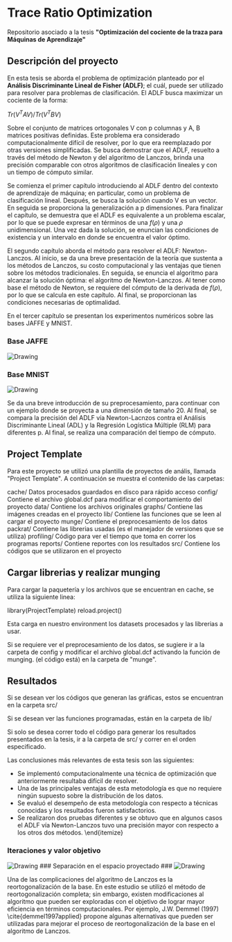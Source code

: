# Trace Ratio Optimization #

Repositorio asociado a la tesis **"Optimización del cociente de la traza para Máquinas de Aprendizaje"**

## Descripción del proyecto ##

En esta tesis se aborda el problema de optimización planteado por el **Análisis Discriminante Lineal de Fisher (ADLF)**; el cuál, puede ser utilizado para resolver para problemas de clasificación. El ADLF busca maximizar un cociente de la forma:

 $Tr(V^T A V) / Tr(V^T B V)$ 

 Sobre el conjunto de matrices ortogonales V con p columnas y A, B matrices positivas definidas. Este problema era considerado computacionalmente difícil de resolver, por lo que era reemplazado por otras versiones simplificadas. Se busca demostrar que el ADLF, resuelto a través del método de Newton y del algoritmo de Lanczos, brinda una precisión comparable con otros algoritmos de clasificación lineales y con un tiempo de cómputo similar. 

Se comienza el primer capítulo introduciendo al ADLF dentro del contexto de aprendizaje de máquina; en particular, como un problema de clasificación lineal. Después, se busca la solución cuando V es un vector. En seguida se proporciona la generalización a p dimensiones. Para finalizar el capítulo, se demuestra que el ADLF es equivalente a un problema escalar, por lo que se puede expresar en términos de una $f(\rho)$ y una $\rho$ unidimensional. Una vez dada la solución, se enuncian las condiciones de existencia y un intervalo en donde se encuentra el valor óptimo.

El segundo capítulo aborda el método para resolver el ADLF: Newton-Lanczos. Al inicio, se da una breve presentación de la teoría que sustenta a los métodos de Lanczos, su costo computacional y las ventajas que tienen sobre los métodos tradicionales. En seguida, se enuncia el algoritmo para alcanzar la solución óptima: el algoritmo de Newton-Lanczos. Al tener como base el método de Newton, se requiere del cómputo de la derivada de $f(\rho)$, por lo que se calcula en este capítulo. Al final, se proporcionan las condiciones necesarias de optimalidad.

En el tercer capítulo se presentan los experimentos numéricos sobre las bases JAFFE y MNIST. 
### Base JAFFE ###
<img src="https://raw.githubusercontent.com/savrgg/Bs_Thesis/master/graphs/Chapter4_Jaffe.png" alt="Drawing" style="float: center;"/>

### Base MNIST ###
<img src="https://raw.githubusercontent.com/savrgg/Bs_Thesis/master/graphs/Chapter4_numeros.png" alt="Drawing" style="float: center;"/>

Se da una breve introducción de su preprocesamiento, para continuar con un ejemplo donde se proyecta a una dimensión de tamaño 20. Al final, se compara la precisión del ADLF vía Newton-Lacnzos contra el Análisis Discriminante Lineal (ADL) y la Regresión Logística Múltiple (RLM) para diferentes p. Al final, se realiza una comparación del tiempo de cómputo.


## Project Template ##
Para este proyecto se utilizó una plantilla de proyectos de
anális, llamada "Project Template". A continuación se 
muestra el contenido de las carpetas:

cache/      Datos procesados guardados en disco para rápido 
            acceso 
config/     Contiene el archivo global.dcf para modificar el 
            comportamiento del proyecto
data/       Contiene los archivos originales
graphs/     Contiene las imágenes creadas en el proyecto
lib/        Contiene las funciones que se leen al cargar el 
            proyecto
munge/      Contiene el preprocesamiento de los datos
packrat/    Contiene las librerias usadas (es el manejador
            de versiones que se utiliza)
profiling/  Código para ver el tiempo que toma en correr los 
            programas
reports/    Contiene reportes con los resultados
src/        Contiene los códigos que se utilizaron en el 
            proyecto

## Cargar librerias y realizar munging ##
Para cargar la paquetería y los archivos que se encuentran 
en cache, se utiliza la siguiente linea:

library(ProjectTemplate)
reload.project()

Esta carga en nuestro environment los datasets procesados y
las librerias a usar.

Si se requiere ver el preprocesamiento de los datos, se 
sugiere ir a la carpeta de config y modificar el archivo
global.dcf activando la función de munging. (el código está)
en la carpeta de "munge".

## Resultados ##
Si se desean ver los códigos que generan las gráficas, estos 
se encuentran en la carpeta src/

Si se desean ver las funciones programadas, están en la 
carpeta de lib/

Si solo se desea correr todo el código para generar los 
resultados presentados en la tesis, ir a la carpeta de src/
y correr en el orden especificado.

Las conclusiones más relevantes de esta tesis son las siguientes:

* Se implementó computacionalmente una técnica de optimización que anteriormente resultaba difícil de resolver.
* Una de las principales ventajas de esta metodología es que no requiere ningún supuesto sobre la distribución de los datos.
* Se evaluó el desempeño de esta metodología con respecto a técnicas conocidas y los resultados fueron satisfactorios.
* Se realizaron dos pruebas diferentes y se obtuvo que en algunos casos el ADLF vía Newton-Lanczos tuvo una precisión mayor con respecto a los otros dos métodos.
\end{itemize}

### Iteraciones y valor objetivo ###
<img src="https://raw.githubusercontent.com/savrgg/Bs_Thesis/master/graphs/Chapter4_iteraciones_MNIST.png" alt="Drawing" style="float: center;"/>
### Separación en el espacio proyectado ###
<img src="https://raw.githubusercontent.com/savrgg/Bs_Thesis/master/graphs/Chapter4_ejemplo20componentes_MNIST.png" alt="Drawing" style="float: center;"/>

Una de las complicaciones del algoritmo de Lanczos es la reortogonalización de la base. En este estudio se utilizó el método de reortogonalización completa; sin embargo, existen modificaciones al algoritmo que pueden ser exploradas con el objetivo de lograr mayor eficiencia en términos computacionales. Por ejemplo, J.W. Demmel (1997) \cite{demmel1997applied} propone algunas alternativas que pueden ser utilizadas para mejorar el proceso de reortogonalización de la base en el algoritmo de Lanczos.



